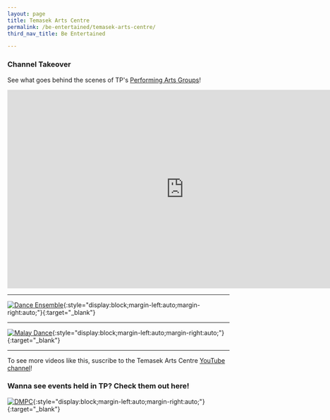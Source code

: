 ```yaml
---
layout: page
title: Temasek Arts Centre
permalink: /be-entertained/temasek-arts-centre/
third_nav_title: Be Entertained

---
```


### Channel Takeover
See what goes behind the scenes of TP's <a href="https://tp-vc-prod.netlify.app/be-involved/performing-arts/">Performing Arts Groups</a>!
<div class="bp-youtube">
    <iframe width="800" height="450" style="display:block;margin-left:auto;margin-right:auto;" src="https://www.youtube.com/embed/p27P9kSYUDg" frameborder="0" allow="accelerometer; autoplay; encrypted-media; gyroscope; picture-in-picture" allowfullscreen></iframe>
</div>

---
[![Dance Ensemble]({{site.baseurl}}/images/BeEntertained-TAC-DE.JPG)](https://www.youtube.com/watch?v=XVK6czhYq4A){:style="display:block;margin-left:auto;margin-right:auto;"}{:target="_blank"}

-----

[![Malay Dance]({{site.baseurl}}/images/BeEntertained-TAC-MDG.JPG)](https://www.youtube.com/watch?v=tDpTjwGP8v8){:style="display:block;margin-left:auto;margin-right:auto;"}{:target="_blank"}

---

To see more videos like this, suscribe to the Temasek Arts Centre <a href="https://www.youtube.com/c/TemasekArtsCentre/videos" target="_blank">YouTube channel</a>!

### Wanna see events held in TP? Check them out here!
[![DMPC]({{site.baseurl}}/images/DMPCBanner.jpg)](https://www.flickr.com/photos/digitalmediacrewtp/albums){:style="display:block;margin-left:auto;margin-right:auto;"}{:target="_blank"}
